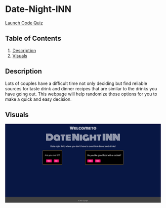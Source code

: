 # Date-Night-INN
[Launch Code Quiz](https://theodoreshishkovskiy.github.io/Date-Night-INN/)

## Table of Contents
1. [Description](#Description)
2. [Visuals](#Visuals)

## Description
Lots of couples have a difficult time not only deciding but find reliable sources for taste drink and dinner recipes that are similar to the drinks you have going out. This webpage will help randomize those options for you to make a quick and easy decision.

## Visuals
![Alt text](/assets/images/p1234.png)

